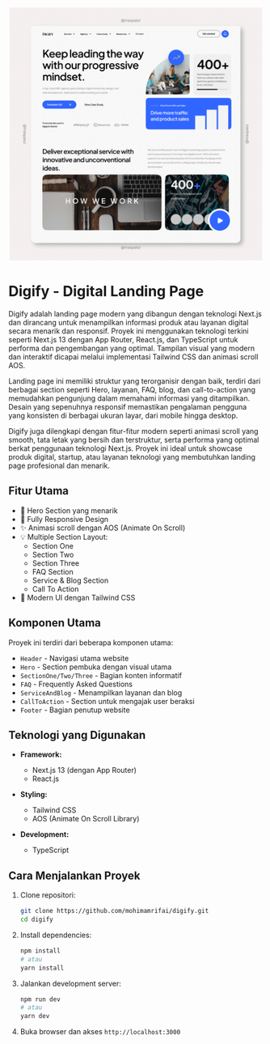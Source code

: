 ![Screenshot dari Aplikasi](https://github.com/mohimamrifai/digify/blob/main/public/banner-github.png)


# Digify - Digital Landing Page

Digify adalah landing page modern yang dibangun dengan teknologi Next.js dan dirancang untuk menampilkan informasi produk atau layanan digital secara menarik dan responsif. Proyek ini menggunakan teknologi terkini seperti Next.js 13 dengan App Router, React.js, dan TypeScript untuk performa dan pengembangan yang optimal. Tampilan visual yang modern dan interaktif dicapai melalui implementasi Tailwind CSS dan animasi scroll AOS.

Landing page ini memiliki struktur yang terorganisir dengan baik, terdiri dari berbagai section seperti Hero, layanan, FAQ, blog, dan call-to-action yang memudahkan pengunjung dalam memahami informasi yang ditampilkan. Desain yang sepenuhnya responsif memastikan pengalaman pengguna yang konsisten di berbagai ukuran layar, dari mobile hingga desktop.

Digify juga dilengkapi dengan fitur-fitur modern seperti animasi scroll yang smooth, tata letak yang bersih dan terstruktur, serta performa yang optimal berkat penggunaan teknologi Next.js. Proyek ini ideal untuk showcase produk digital, startup, atau layanan teknologi yang membutuhkan landing page profesional dan menarik.

## Fitur Utama

- 🎯 Hero Section yang menarik
- 📱 Fully Responsive Design  
- ✨ Animasi scroll dengan AOS (Animate On Scroll)
- 💡 Multiple Section Layout:
  - Section One
  - Section Two 
  - Section Three
  - FAQ Section
  - Service & Blog Section
  - Call To Action
- 🎨 Modern UI dengan Tailwind CSS

## Komponen Utama

Proyek ini terdiri dari beberapa komponen utama:
- `Header` - Navigasi utama website
- `Hero` - Section pembuka dengan visual utama
- `SectionOne/Two/Three` - Bagian konten informatif
- `FAQ` - Frequently Asked Questions
- `ServiceAndBlog` - Menampilkan layanan dan blog
- `CallToAction` - Section untuk mengajak user beraksi
- `Footer` - Bagian penutup website

## Teknologi yang Digunakan

- **Framework:**
  - Next.js 13 (dengan App Router)
  - React.js

- **Styling:**
  - Tailwind CSS
  - AOS (Animate On Scroll Library)

- **Development:**
  - TypeScript

## Cara Menjalankan Proyek

1. Clone repositori:
   ```bash
   git clone https://github.com/mohimamrifai/digify.git
   cd digify
   ```

2. Install dependencies:
   ```bash
   npm install
   # atau
   yarn install
   ```

3. Jalankan development server:
   ```bash
   npm run dev
   # atau
   yarn dev
   ```

4. Buka browser dan akses `http://localhost:3000`


